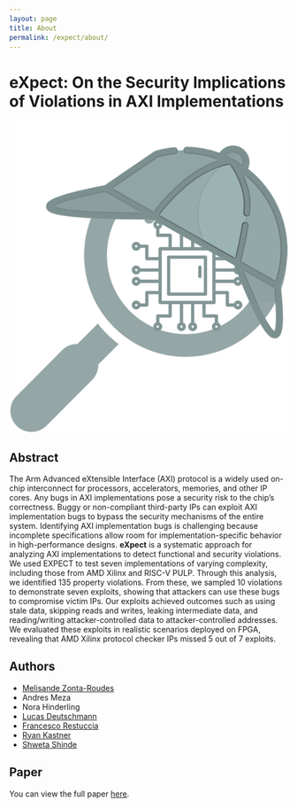 ```yaml
---
layout: page
title: About
permalink: /expect/about/
---
```


# eXpect: On the Security Implications of Violations in AXI Implementations

![Logo](expect_logo.png)


## Abstract

The Arm Advanced eXtensible Interface (AXI) protocol is a widely used on-chip interconnect for processors, accelerators, memories, and other IP cores. Any bugs in AXI implementations pose a security risk to the chip’s correctness. Buggy or non-compliant third-party IPs can exploit AXI implementation bugs to bypass the security mechanisms of the entire system. Identifying AXI implementation bugs is challenging because incomplete specifications allow room for implementation-specific behavior in high-performance designs.
**eXpect** is a systematic approach for analyzing AXI implementations to detect functional and security violations. We used EXPECT to test seven implementations of varying complexity, including those from AMD Xilinx and RISC-V PULP. Through this analysis, we identified 135 property violations. From these, we sampled 10 violations to demonstrate seven exploits, showing that attackers can use these bugs to compromise victim IPs. Our exploits achieved outcomes such as using stale data, skipping reads and writes, leaking intermediate data, and reading/writing attacker-controlled data to attacker-controlled addresses.
We evaluated these exploits in realistic scenarios deployed on FPGA, revealing that AMD Xilinx protocol checker IPs missed 5 out of 7 exploits.

## Authors

- [Melisande Zonta-Roudes](https://melisandezonta.com)
- Andres Meza
- Nora Hinderling
- [Lucas Deutschmann](https://eit.rptu.de/fgs/eis/people/deutschmann)
- [Francesco Restuccia](https://frestucc.github.io)
- [Ryan Kastner](https://kastner.ucsd.edu/ryan)
- [Shweta Shinde](https://n.ethz.ch/~sshivaji)

## Paper

You can view the full paper [here](expect_iccad24.pdf).


